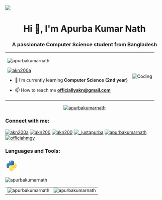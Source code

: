 <img src ="https://github.com/user-attachments/assets/201cacf6-8d04-4b98-be4b-ef17562afbbc" >
<h1 align="center">Hi 👋, I'm Apurba Kumar Nath</h1>
<h3 align="center">A passionate Computer Science student from Bangladesh</h3>

<table align = "center">

<td>

<p align="left"> <img src="https://komarev.com/ghpvc/?username=apurbakumarnath&label=Profile%20views&color=0e75b6&style=flat" alt="apurbakumarnath" /> </p>

<p align="left"> <a href="https://twitter.com/akn200a" target="blank"><img src="https://img.shields.io/twitter/follow/akn200a?logo=twitter&style=for-the-badge" alt="akn200a" /></a> </p>

- 🌱 I’m currently learning **Computer Science (2nd year)**

- 📫 How to reach me **officiallyakn@gmail.com**

</td>

<td>
  
<img alt="Coding" width="400" src="https://camo.githubusercontent.com/2366b34bb903c09617990fb5fff4622f3e941349e846ddb7e73df872a9d21233/68747470733a2f2f63646e2e6472696262626c652e636f6d2f75736572732f3733303730332f73637265656e73686f74732f363538313234332f6176656e746f2e676966">

</td>
</table>

<p align="center"> <a href="https://github.com/ryo-ma/github-profile-trophy"><img src="https://github-profile-trophy.vercel.app/?username=apurbakumarnath" alt="apurbakumarnath" /></a> </p>

<h3 align="left">Connect with me:</h3>
<p align="left">
<a href="https://twitter.com/akn200a" target="blank"><img align="center" src="https://raw.githubusercontent.com/rahuldkjain/github-profile-readme-generator/master/src/images/icons/Social/twitter.svg" alt="akn200a" height="30" width="40" /></a>
<a href="https://linkedin.com/in/akn200" target="blank"><img align="center" src="https://raw.githubusercontent.com/rahuldkjain/github-profile-readme-generator/master/src/images/icons/Social/linked-in-alt.svg" alt="akn200" height="30" width="40" /></a>
<a href="https://fb.com/akn200" target="blank"><img align="center" src="https://raw.githubusercontent.com/rahuldkjain/github-profile-readme-generator/master/src/images/icons/Social/facebook.svg" alt="akn200" height="30" width="40" /></a>
<a href="https://instagram.com/_justapurba" target="blank"><img align="center" src="https://raw.githubusercontent.com/rahuldkjain/github-profile-readme-generator/master/src/images/icons/Social/instagram.svg" alt="_justapurba" height="30" width="40" /></a>
<a href="https://www.leetcode.com/apurbakumarnath" target="blank"><img align="center" src="https://raw.githubusercontent.com/rahuldkjain/github-profile-readme-generator/master/src/images/icons/Social/leet-code.svg" alt="apurbakumarnath" height="30" width="40" /></a>
<a href="https://auth.geeksforgeeks.org/user/officiahmgy" target="blank"><img align="center" src="https://raw.githubusercontent.com/rahuldkjain/github-profile-readme-generator/master/src/images/icons/Social/geeks-for-geeks.svg" alt="officiahmgy" height="30" width="40" /></a>
</p>

<h3 align="left">Languages and Tools:</h3>
<p align="left"> <a href="https://www.python.org" target="_blank" rel="noreferrer"> <img src="https://raw.githubusercontent.com/devicons/devicon/master/icons/python/python-original.svg" alt="python" width="40" height="40"/> </a> </p>


<img src="https://github-readme-stats.vercel.app/api/top-langs?username=apurbakumarnath&show_icons=true&locale=en&layout=compact" alt="apurbakumarnath" />
<table align = "center">
<tr><td align = "center"><img src="https://github-readme-stats.vercel.app/api?username=apurbakumarnath&show_icons=true&locale=en" alt="apurbakumarnath"/></td>

<td align = "center"><img src="https://github-readme-streak-stats.herokuapp.com/?user=apurbakumarnath&" alt="apurbakumarnath" /></td></tr>
</table>
